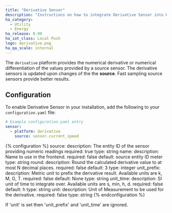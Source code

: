 ```yaml
---
title: "Derivative Sensor"
description: "Instructions on how to integrate Derivative Sensor into Home Assistant."
ha_category:
  - Utility
  - Energy
ha_release: 0.99
ha_iot_class: Local Push
logo: derivative.png
ha_qa_scale: internal
---
```


The `derivative` platform provides the numerical derivative or numerical differentiation of the values provided by a source sensor. The derivative sensors is updated upon changes of the the **source**. Fast sampling source sensors provide better results. 

## Configuration

To enable Derivative Sensor in your installation, add the following to your `configuration.yaml` file:

```yaml
# Example configuration.yaml entry
sensor:
  - platform: derivative
    source: sensor.current_speed
```

{% configuration %}
source:
  description: The entity ID of the sensor providing numeric readings
  required: true
  type: string
name:
  description: Name to use in the frontend.
  required: false
  default: source entity ID meter
  type: string
round:
  description: Round the calculated derivative value to at most N decimal places.
  required: false
  default: 3
  type: integer
unit_prefix:
  description: Metric unit to prefix the derivative result. Available units are k, M, G, T.
  required: false
  default: None
  type: string
unit_time:
  description: SI unit of time to integrate over. Available units are s, min, h, d.
  required: false
  default: h
  type: string
unit:
  description: Unit of Measurement to be used for the derivative.
  required: false
  type: string
{% endconfiguration %}

If 'unit' is set then 'unit_prefix' and 'unit_time' are ignored.

